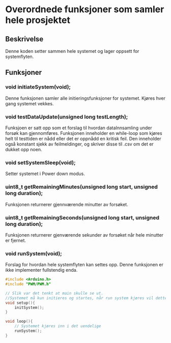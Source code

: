 # Overordnede funksjoner som samler hele prosjektet

## Beskrivelse
Denne koden setter sammen hele systemet og lager oppsett for systemflyten.

## Funksjoner

### void initiateSystem(void);
Denne funksjonen samler alle initieringsfunksjoner for systemet.
Kjøres hver gang systemet vekkes.

### void testDataUpdate(unsigned long testLength);
Funksjoen er satt opp som et forslag til hvordan dataInnsamling under forsøk kan gjennomføres. Funksjonen inneholder en while-loop som kjøres helt til testtiden er nådd eller det er oppnådd en kritisk feil.
Den inneholder også konstant sjekk av feilmeldinger, og skriver disse til .csv om det er dukket opp noen.

### void setSystemSleep(void);
Setter systemet i Power down modus.

### uint8_t getRemainingMinutes(unsigned long start, unsigned long duration);
Funksjonen returnerer gjennværende minutter av forsøket.

### uint8_t getRemainingSeconds(unsigned long start, unsigned long duration);
Funksjonen returnerer gjenværende sekunder av forsøket når hele minutter er fjernet.

### void runSystem(void);
Forslag for hvordan hele systemflyten kan settes opp. Denne funksjonen er ikke implementer fullstendig enda.

```cpp
#include <Arduino.h>
#include "PWM/PWM.h"

// Slik var det tenkt at main skulle se ut. 
//Systemet må kun initieres og startes, når run system kjøres vil dette være en evig loop som omhandler all logikken til koden.
void setup(){
    initSystem();
}

void loop(){
    // Systemet kjøres inn i det uendelige
    runSystem();
}